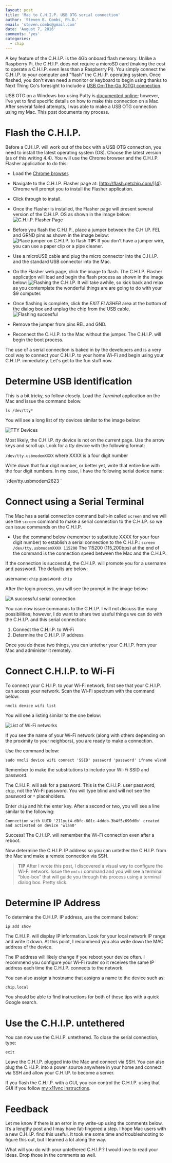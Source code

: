 ```yaml
---
layout: post
title: 'Mac to C.H.I.P. USB OTG serial connection'
author: 'Steven B. Combs, Ph.D.'
email: 'steven.combs@gmail.com'
date: 'August 7, 2016'
comments: 'yes'
categories:
  - chip
---
```


A key feature of the C.H.I.P. is the 4Gb onboard flash memory. Unlike a Raspberry Pi, the C.H.I.P. does not require a microSD card (making the cost to operate a C.H.I.P. even less than a Raspberry Pi). You simply connect the C.H.I.P. to your computer and "flash" the C.H.I.P. operating system. Once flashed, you don't even need a monitor or keyboard to begin using thanks to Next Thing Co's foresight to include a [USB On-The-Go (OTG) connection][1].

USB OTG on a Windows box using Putty is [documented online][2]; however, I've yet to find specific details on how to make this connection on a Mac. After several failed attempts, I was able to make a USB OTG connection using my Mac. This post documents my process.

# Flash the C.H.I.P.
Before a C.H.I.P. will work out of the box with a USB OTG connection, you need to install the latest operating system (OS). Choose the latest version (as of this writing 4.4). You will use the Chrome browser and the C.H.I.P. Flasher application to do this:

* Load the [Chrome browser][3].
* Navigate to the C.H.I.P. Flasher page at: [http://flash.getchip.com/][4]. Chrome will prompt you to install the Flasher application.
* Click through to install.
* Once the Flasher is installed, the Flasher page will present several version of the C.H.I.P. OS as shown in the image below:
	![C.H.I.P. Flasher Page][image-1]

* Before you flash the C.H.I.P., place a jumper between the C.H.I.P. FEL and GRND pins as shown in the image below:
	![Place jumper on C.H.I.P. to flash][image-2]
	**TIP:** If you don't have a jumper wire, you can use a paper clip or a pipe cleaner.

* Use a microUSB cable and plug the micro connector into the C.H.I.P. and the standard USB connector into the Mac.
* On the Flasher web page, click the image to flash. The C.H.I.P. Flasher application will load and begin the flash process as shown in the image below:
	![Flashing the C.H.I.P.][image-3]
	It will take awhile, so kick back and relax as you contemplate the wonderful things are are going to do with your $9 computer.
* Once flashing is complete, click the *EXIT FLASHER* area at the bottom of the dialog box and unplug the chip from the USB cable.
	![Flashing succesful][image-4]

* Remove the jumper from pins REL and GND.
* Reconnect the C.H.I.P. to the Mac without the jumper. The C.H.I.P. will begin the boot process.

The use of a serial connection is baked in by the developers and is a very cool way to connect your C.H.I.P. to your home Wi-Fi and begin using your C.H.I.P. immediately. Let's get to the fun stuff now.

# Determine USB identification
This is a bit tricky, so follow closely. Load the *Terminal* application on the Mac and issue the command below.

`ls /dev/tty*`

You will see a long list of *tty* devices similar to the image below:

![TTY Devices][image-5]

Most likely, the C.H.I.P. *tty* device is not on the current page. Use the arrow keys and scroll up. Look for a *tty* device with the following format:

`/dev/tty.usbmodemXXXX` where XXXX is a four digit number

Write down that four digit number, or better yet, write that entire line with the four digit numbers. In my case, I have the following serial device name:

\`/dev/tty.usbmodem2623
\`
# Connect using a Serial Terminal
The Mac has a serial connection command built-in called `screen` and we will use the `screen` command to make a serial connection to the C.H.I.P. so we can issue commands on the C.H.I.P.

* Use the command below (remember to substitute XXXX for your four digit number) to establish a serial connection to the C.H.I.P.:
	`screen /dev/tty.usbmodemXXXX 115200`
	The 115200 (115,200bps) at the end of the command is the connection speed between the Mac and the C.H.I.P.

If the connection is successful, the C.H.I.P. will promote you for a username and password. The defaults are below:

username: `chip`
password: `chip`

After the login process, you will see the prompt in the image below:

![A successful serial connection][image-6]

You can now issue commands to the C.H.I.P. I will not discuss the many possibilities; however, I do want to share two useful things we can do with the C.H.I.P. and this serial connection:

1. Connect the C.H.I.P. to Wi-Fi
2. Determine the C.H.I.P. IP address

Once you do these two things, you can untether your C.H.I.P. from your Mac and administer it remotely.

# Connect C.H.I.P. to Wi-Fi
To connect your C.H.I.P. to your Wi-Fi network, first see that your C.H.I.P. can access your network. Scan the Wi-Fi spectrum with the command below:

`nmcli device wifi list`

You will see a listing similar to the one below:

![List of Wi-Fi networks][image-7]

If you see the name of your Wi-Fi network (along with others depending on the proximity to your neighbors), you are ready to make a connection.

Use the command below:

`sudo nmcli device wifi connect 'SSID' password 'password' ifname wlan0`

Remember to make the substitutions to include your Wi-Fi SSID and password.

The C.H.I.P. will ask for a password. This is the C.H.I.P. user password, `chip`, not the Wi-Fi password. You will type blind and will not see the password or `*` placeholders.

Enter `chip` and hit the enter key. After a second or two, you will see a line similar to the following:

`Connection with UUID '211yui4-d0fc-601c-4ddeb-3b4f5z690d0b' created and activated on device 'wlan0'`

Success! The C.H.I.P. will remember the Wi-Fi connection even after a reboot.

Now determine the C.H.I.P. IP address so you can untether the C.H.I.P. from the Mac and make a remote connection via SSH.

> **TIP** After I wrote this post, I discovered a visual way to configure the Wi-Fi network. Issue the `nmtui` command and you will see a terminal “blue-box” that will guide you through this process using a terminal dialog box. Pretty slick.

# Determine IP Address
To determine the C.H.I.P. IP address, use the command below:

`ip add show`

The C.H.I.P. will display IP information. Look for your local network IP range and write it down. At this point, I recommend you also write down the MAC address of the device.

The IP address will likely change if you reboot your device often. I recommend you configure your Wi-Fi router so it receives the same IP address each time the C.H.I.P. connects to the network.

You can also assign a hostname that assigns a name to the device such as:

`chip.local`

You should be able to find instructions for both of these tips with a quick Google search.

# Use the C.H.I.P. untethered
You can now use the C.H.I.P. untethered. To close the serial connection, type:

`exit`

Leave the C.H.I.P. plugged into the Mac and connect via SSH. You can also plug the C.H.I.P. into a power source anywhere in your home and connect via SSH and allow your C.H.I.P. to become a server.

If you flash the C.H.I.P. with a GUI, you can control the C.H.I.P. using that GUI if you follow [my x11vnc instructions][5].

# Feedback
Let me know if there is an error in my write-up using the comments below. It’s a lengthy post and I may have fat-fingered a step. I hope Mac users with a new C.H.I.P. find this useful. It took me some time and troubleshooting to figure this out, but I learned a lot along the way.

What will you do with your untethered C.H.I.P.? I would love to read your ideas. Drop those in the comments as well.



[1]:	https://en.wikipedia.org/wiki/USB_On-The-Go
[2]:	http://docs.getchip.com/chip.html#headless-chip
[3]:	https://www.google.com/chrome/browser/desktop/index.html
[4]:	http://flash.getchip.com/
[5]:	http://www.stevencombs.com/raspberrypi/2016/03/24/mirror-raspi-monitor-on-mac.html

[image-1]:	http://www.stevencombs.com/images/posts/chip/choose-version.png
[image-2]:	http://www.stevencombs.com/images/posts/chip/chip-jumper-pins.jpg
[image-3]:	http://www.stevencombs.com/images/posts/chip/flashing.png
[image-4]:	http://www.stevencombs.com/images/posts/chip/flashing-success.png
[image-5]:	http://www.stevencombs.com/images/posts/chip/tty-devices.png
[image-6]:	http://www.stevencombs.com/images/posts/chip/serial-connection.png
[image-7]:	http://www.stevencombs.com/images/posts/chip/wifi-networks.png

